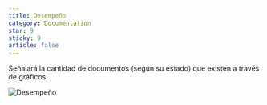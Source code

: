```yaml
---
title: Desempeño
category: Documentation
star: 9
sticky: 9
article: false
---
```


Señalará la cantidad de documentos (según su estado) que existen a través de gráficos.


![Desempeño](/assets/img/docs/basic-rules/performance.png)